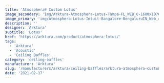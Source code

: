 ```yaml
---
title: 'Atmosphera® Custom Lotus'
image_secondary: 'img/Arktura-Atmosphera-Lotus-Tampa-FL_WEB_6-1600x1078.jpg'
image_primary: 'img/Atmosphera-Lotus-Intuit-Bangalore-BengaluruIN_Web_4.jpg'
description: ''
designer: 'Arktura'
subtitle: 'Lotus'
href: 'https://arktura.com/product/atmosphera-lotus/'
tags:
  - 'Arktura'
  - 'Acoustic'
  - 'Ceiling Baffles'
category: 'ceiling-baffles'
manufacturer: 'Arktura'
slug: '/manufacturers/arktura/ceiling-baffles/arktura-atmosphera-custom-lotus'
date: '2021-02-17'
---
```

